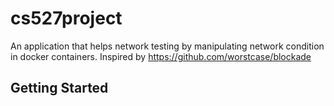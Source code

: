 # cs527project

An application that helps network testing by manipulating network condition in docker containers. Inspired by  https://github.com/worstcase/blockade

## Getting Started
